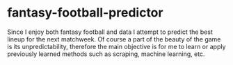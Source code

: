 # fantasy-football-predictor
Since I enjoy both fantasy football and data I attempt to predict the best lineup for the next matchweek. Of course a part of the beauty of the game is its unpredictability, therefore the main objective is for me to learn or apply previously learned methods such as scraping, machine learning, etc.
